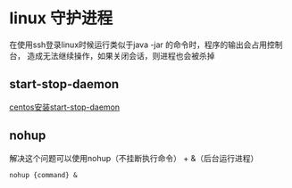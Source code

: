 # linux 守护进程

在使用ssh登录linux时候运行类似于java -jar 的命令时，程序的输出会占用控制台，
造成无法继续操作，如果关闭会话，则进程也会被杀掉

## start-stop-daemon
[centos安装start-stop-daemon](http://blog.creke.net/776.html)

## nohup
解决这个问题可以使用nohup（不挂断执行命令） + &（后台运行进程） 

```
nohup {command} &
```
